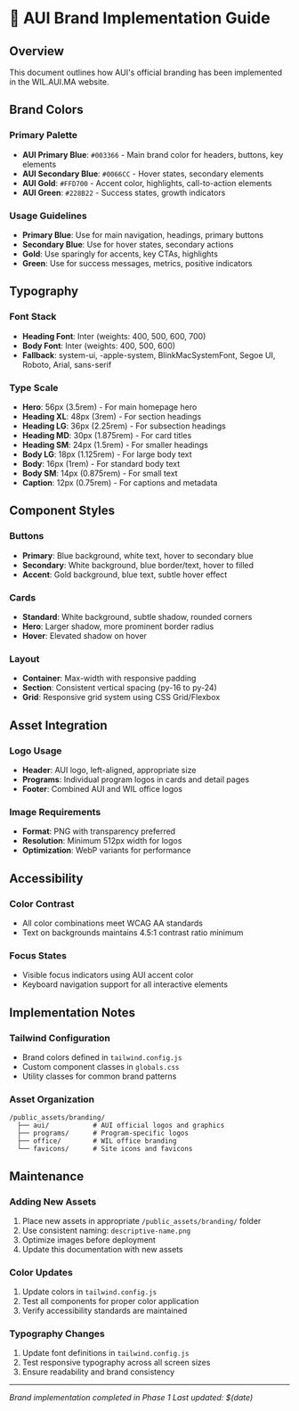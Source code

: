 # 🎨 AUI Brand Implementation Guide

## Overview

This document outlines how AUI's official branding has been implemented in the WIL.AUI.MA website.

## Brand Colors

### Primary Palette
- **AUI Primary Blue**: `#003366` - Main brand color for headers, buttons, key elements
- **AUI Secondary Blue**: `#0066CC` - Hover states, secondary elements
- **AUI Gold**: `#FFD700` - Accent color, highlights, call-to-action elements
- **AUI Green**: `#228B22` - Success states, growth indicators

### Usage Guidelines
- **Primary Blue**: Use for main navigation, headings, primary buttons
- **Secondary Blue**: Use for hover states, secondary actions
- **Gold**: Use sparingly for accents, key CTAs, highlights
- **Green**: Use for success messages, metrics, positive indicators

## Typography

### Font Stack
- **Heading Font**: Inter (weights: 400, 500, 600, 700)
- **Body Font**: Inter (weights: 400, 500, 600)
- **Fallback**: system-ui, -apple-system, BlinkMacSystemFont, Segoe UI, Roboto, Arial, sans-serif

### Type Scale
- **Hero**: 56px (3.5rem) - For main homepage hero
- **Heading XL**: 48px (3rem) - For section headings
- **Heading LG**: 36px (2.25rem) - For subsection headings
- **Heading MD**: 30px (1.875rem) - For card titles
- **Heading SM**: 24px (1.5rem) - For smaller headings
- **Body LG**: 18px (1.125rem) - For large body text
- **Body**: 16px (1rem) - For standard body text
- **Body SM**: 14px (0.875rem) - For small text
- **Caption**: 12px (0.75rem) - For captions and metadata

## Component Styles

### Buttons
- **Primary**: Blue background, white text, hover to secondary blue
- **Secondary**: White background, blue border/text, hover to filled
- **Accent**: Gold background, blue text, subtle hover effect

### Cards
- **Standard**: White background, subtle shadow, rounded corners
- **Hero**: Larger shadow, more prominent border radius
- **Hover**: Elevated shadow on hover

### Layout
- **Container**: Max-width with responsive padding
- **Section**: Consistent vertical spacing (py-16 to py-24)
- **Grid**: Responsive grid system using CSS Grid/Flexbox

## Asset Integration

### Logo Usage
- **Header**: AUI logo, left-aligned, appropriate size
- **Programs**: Individual program logos in cards and detail pages
- **Footer**: Combined AUI and WIL office logos

### Image Requirements
- **Format**: PNG with transparency preferred
- **Resolution**: Minimum 512px width for logos
- **Optimization**: WebP variants for performance

## Accessibility

### Color Contrast
- All color combinations meet WCAG AA standards
- Text on backgrounds maintains 4.5:1 contrast ratio minimum

### Focus States
- Visible focus indicators using AUI accent color
- Keyboard navigation support for all interactive elements

## Implementation Notes

### Tailwind Configuration
- Brand colors defined in `tailwind.config.js`
- Custom component classes in `globals.css`
- Utility classes for common brand patterns

### Asset Organization
```
/public_assets/branding/
  ├── aui/           # AUI official logos and graphics
  ├── programs/      # Program-specific logos
  ├── office/        # WIL office branding
  └── favicons/      # Site icons and favicons
```

## Maintenance

### Adding New Assets
1. Place new assets in appropriate `/public_assets/branding/` folder
2. Use consistent naming: `descriptive-name.png`
3. Optimize images before deployment
4. Update this documentation with new assets

### Color Updates
1. Update colors in `tailwind.config.js`
2. Test all components for proper color application
3. Verify accessibility standards are maintained

### Typography Changes
1. Update font definitions in `tailwind.config.js`
2. Test responsive typography across all screen sizes
3. Ensure readability and brand consistency

---

*Brand implementation completed in Phase 1*
*Last updated: $(date)*
